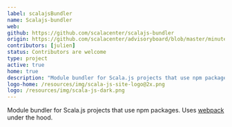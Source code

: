 ```yaml
---
label: scalajsBundler
name: Scalajs-bundler
web:
github: https://github.com/scalacenter/scalajs-bundler
origin: https://github.com/scalacenter/advisoryboard/blob/master/minutes/001-2016-q2.md#proposal-scp-005-ensurance-of-continuity-of-scalajs-project
contributors: [julien]
status: Contributors are welcome
type: project
active: true
home: true
description: "Module bundler for Scala.js projects that use npm packages."
logo-home: /resources/img/scala-js-site-logo@2x.png
logo: /resources/img/scala-js-dark.png
---
```

Module bundler for Scala.js projects that use npm packages. Uses [webpack](https://webpack.github.io) under the hood.
